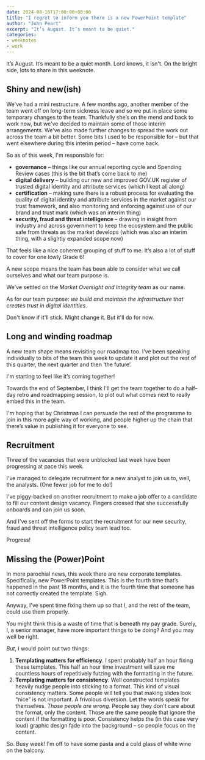 ```yaml
---
date: 2024-08-16T17:00:00+00:00
title: "I regret to inform you there is a new PowerPoint template"
author: "John Peart"
excerpt: "It’s August. It’s meant to be quiet."
categories:
- weeknotes
- work
---
```


It’s August. It’s meant to be a quiet month. Lord knows, it isn't. On the bright side, lots to share in this weeknote.

## Shiny and new(ish)

We've had a mini restructure. A few months ago, another member of the team went off on long-term sickness leave and so we put in place some temporary changes to the team. Thankfully she’s on the mend and back to work now, but we've decided to maintain some of those interim arrangements. We've also made further changes to spread the work out across the team a bit better. Some bits I used to be responsible for – but that went elsewhere during this interim period – have come back.

So as of this week, I'm responsible for:

- **governance** ‌– things like our annual reporting cycle and  Spending Review cases (this is the bit that’s come back to me)
- **digital delivery** – building our new and improved GOV.UK register of trusted digital identity and attribute services (which I kept all along)
- **certification** – making sure there is a robust process for evaluating the quality of digital identity and attribute services in the market against our trust framework, and also monitoring and enforcing against use of our brand and trust mark (which was an interim thing)
- **security, fraud and threat intelligence** – drawing in insight from industry and across government to keep the ecosystem and the public safe from threats as the market develops (which was also an interim thing, with a slightly expanded scope now)

That feels like a nice coherent grouping of stuff to me. It’s also a lot of stuff to cover for one lowly Grade 6! 

A new scope means the team has been able to consider what we call ourselves and what our team purpose is. 

We've settled on the *Market Oversight and Integrity team* as our name.

As for our team purpose: *we build and maintain the infrastructure that creates trust in digital identities*.

Don't know if it'll stick. Might change it. But it'll do for now.

## Long and winding roadmap

A new team shape means revisiting our roadmap too. I've been speaking individually to bits of the team this week to update it and plot out the rest of this quarter, the next quarter and then ‘the future’. 

I'm starting to feel like it’s coming together! 

Towards the end of September, I think I'll get the team together to do a half-day retro and roadmapping session, to plot out what comes next to really embed this in the team.

I'm hoping that by Christmas I can persuade the rest of the programme to join in this more agile way of working, and people higher up the chain that there’s value in publishing it for everyone to see.

## Recruitment

Three of the vacancies that were unblocked last week have been progressing at pace this week.

I've managed to delegate recruitment for a new analyst to join us to, well, the analysts. (One fewer job for me to do!)

I've piggy-backed on another recruitment to make a job offer to a candidate to fill our content design vacancy. Fingers crossed that she successfully onboards and can join us soon.

And I've sent off the forms to start the recruitment for our new security, fraud and threat intelligence policy team lead too.

Progress!

## Missing the (Power)Point

In more parochial news, this week there are new corporate templates. Specifically, new PowerPoint templates. This is the fourth time that’s happened in the past 18 months, and it is the fourth time that someone has not correctly created the template. Sigh. 

Anyway, I've spent time fixing them up so that I, and the rest of the team, could use them properly.

You might think this is a waste of time that is beneath my pay grade. Surely, I, a senior manager, have more important things to be doing? And you may well be right. 

*But*, I would point out two things:

1. **Templating matters for efficiency**. I spent probably half an hour fixing these templates. This half an hour time investment will save me countless hours of repetitively futzing with the formatting in the future.
2. **Templating matters for consistency**. Well constructed  templates heavily nudge people into sticking to a format. This kind of visual consistency matters. Some people will tell you that making slides look “nice” is not important. A frivolous diversion. Let the words speak for themselves. *Those people are wrong*. People say they don't care about the format, only the content. Those are the same people that ignore the content if the formatting is poor. Consistency helps the (in this case very loud) graphic design fade into the background – so people focus on the content.

So. Busy week! I'm off to have some pasta and a cold glass of white wine on the balcony.